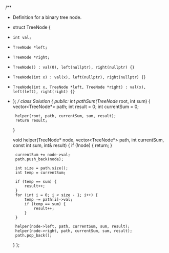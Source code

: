 /**
 * Definition for a binary tree node.
 * struct TreeNode {
 *     int val;
 *     TreeNode *left;
 *     TreeNode *right;
 *     TreeNode() : val(0), left(nullptr), right(nullptr) {}
 *     TreeNode(int x) : val(x), left(nullptr), right(nullptr) {}
 *     TreeNode(int x, TreeNode *left, TreeNode *right) : val(x), left(left), right(right) {}
 * };
 */
class Solution {
public:
    int pathSum(TreeNode* root, int sum) {
        vector<TreeNode*> path;
        int result = 0;
        int currentSum = 0;
        
        helper(root, path, currentSum, sum, result);
        return result;
    }
    
    void helper(TreeNode* node, vector<TreeNode*> path, int currentSum, const int sum, int& result) {
        if (!node) {
            return;
        }
        
        currentSum += node->val;
        path.push_back(node);
        
        int size = path.size();
        int temp = currentSum;
        
        if (temp == sum) {
            result++;
        }
        for (int i = 0; i < size - 1; i++) {
            temp -= path[i]->val;
            if (temp == sum) {
                result++;
            }
        }
        
        helper(node->left, path, currentSum, sum, result);
        helper(node->right, path, currentSum, sum, result);
        path.pop_back();
    }
};
